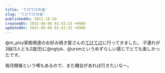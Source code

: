```yaml
---
title: 'てけてけの会'
slug: 'てけてけの会'
publishedOn: 2011-10-29
createdAt: 2015-08-06 01:43:33 +0900
updatedAt: 2015-08-06 01:43:33 +0900
---
```

@m\_pixy家御用達のお好み焼き屋さんの[てけてけ](https://r.tabelog.com/chiba/A1203/A120305/12023129/)に行ってきました。
子連れが3組(3人とも2歳児)に@ngtyk、@ursmというめずらしい感じでとても楽しかったです。

毎月開催という噂もあるので、また機会があれば行きたいなー。
